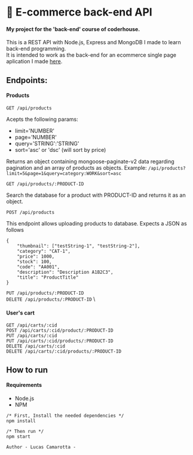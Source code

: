 # 🤖  E-commerce back-end API
#### My project for the 'back-end' course of coderhouse.
This is a REST API with Node.js, Express and MongoDB I made to learn back-end programming. \
It is intended to work as the back-end for an ecommerce single page aplication I made [here](https://github.com/lcamarotta/ecommerce-react_app).

## Endpoints:
#### Products

`` GET /api/products ``

Acepts the following params:
- limit='NUMBER'
- page='NUMBER'
- query='STRING':'STRING'
- sort='asc' or 'dsc' (will sort by price)

Returns an object containing mongoose-paginate-v2 data regarding pagination and an array of products as objects.
Example: `` /api/products?limit=5&page=1&query=category:WORK&sort=asc ``

`` GET /api/products/:PRODUCT-ID ``

Search the database for a product with PRODUCT-ID and returns it as an object.

`` POST /api/products ``

This endpoint allows uploading products to database. Expects a JSON as follows

````
{
    "thumbnail": ["testString-1", "testString-2"],
    "category": "CAT-1",
    "price": 1000,  
    "stock": 100,
    "code": "AA001",
    "description": "Description A1B2C3",
    "title": "ProductTitle"
}
````

`` PUT /api/products/:PRODUCT-ID `` \
`` DELETE /api/products/:PRODUCT-ID `` \
#### User's cart
`` GET /api/carts/:cid `` \
`` POST /api/carts/:cid/product/:PRODUCT-ID `` \
`` PUT /api/carts/:cid `` \
`` PUT /api/carts/:cid/products/:PRODUCT-ID `` \
`` DELETE /api/carts/:cid `` \
`` DELETE /api/carts/:cid/products/:PRODUCT-ID ``

## How to run

#### Requirements

- Node.js
- NPM

```
/* First, Install the needed dependencies */
npm install

/* Then run */
npm start

```
`` Author - Lucas Camarotta - ``
